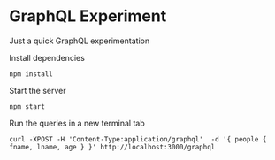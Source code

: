 # GraphQL Experiment

Just a quick GraphQL experimentation

Install dependencies

`npm install`

Start the server 

`npm start`

Run the queries in a new terminal tab

`curl -XPOST -H 'Content-Type:application/graphql'  -d '{ people { fname, lname, age } }' http://localhost:3000/graphql`
